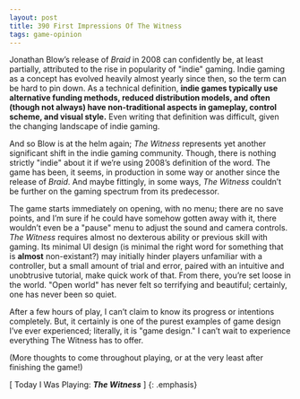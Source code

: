 ```yaml
---
layout: post
title: 390 First Impressions Of The Witness
tags: game-opinion
---
```

Jonathan Blow’s release of *Braid* in 2008 can confidently be, at least partially, attributed to the rise in popularity of "indie" gaming.  Indie gaming as a concept has evolved heavily almost yearly since then, so the term can be hard to pin down.  As a technical definition, **indie games typically use alternative funding methods, reduced distribution models, and often (though not always) have non-traditional aspects in gameplay, control scheme, and visual style.**  Even writing that definition was difficult, given the changing landscape of indie gaming.

And so Blow is at the helm again; *The Witness* represents yet another significant shift in the indie gaming community. Though, there is nothing strictly "indie" about it if we’re using 2008’s definition of the word. The game has been, it seems, in production in some way or another since the release of *Braid*.  And maybe fittingly, in some ways, *The Witness* couldn’t be further on the gaming spectrum from its predecessor.

The game starts immediately on opening, with no menu; there are no save points, and I’m sure if he could have somehow gotten away with it, there wouldn’t even be a "pause" menu to adjust the sound and camera controls.  *The Witness* requires almost no dexterous ability or previous skill with gaming.  Its minimal UI design (is minimal the right word for something that is **almost** non-existant?) may initially hinder players unfamiliar with a controller, but a small amount of trial and error, paired with an intuitive and unobtrusive tutorial, make quick work of that. From there, you’re set loose in the world.  "Open world" has never felt so terrifying and beautiful;  certainly, one has never been so quiet.

After a few hours of play, I can’t claim to know its progress or intentions completely.  But, it certainly is one of the purest examples of game design I’ve ever experienced; literally, it is "game design." I can’t wait to experience everything The Witness has to offer.

(More thoughts to come throughout playing, or at the very least after finishing the game!)

[ Today I Was Playing: ***The Witness*** ]
{: .emphasis}